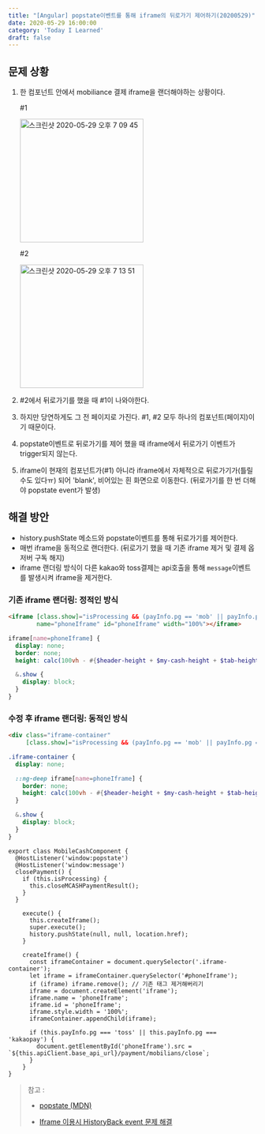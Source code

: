 ```yaml
---
title: "[Angular] popstate이벤트를 통해 iframe의 뒤로가기 제어하기(20200529)"
date: 2020-05-29 16:00:00
category: 'Today I Learned'
draft: false
---
```




## 문제 상황

1. 한 컴포넌트 안에서 mobiliance 결제 iframe을 랜더해야하는 상황이다.

   \#1

   <img width="250" alt="스크린샷 2020-05-29 오후 7 09 45" src="https://user-images.githubusercontent.com/36187948/83248604-488a7080-a1e0-11ea-9f06-68bae1c56895.png">

   \#2

   <img width="250" alt="스크린샷 2020-05-29 오후 7 13 51" src="https://user-images.githubusercontent.com/36187948/83248824-9dc68200-a1e0-11ea-8ff4-7f54e7ae3c53.png">

2. \#2에서 뒤로가기를 했을 때 #1이 나와야한다.

3. 하지만 당연하게도 그 전 페이지로 가진다. #1, #2 모두 하나의 컴포넌트(페이지)이기 때문이다.

4. popstate이벤트로 뒤로가기를 제어 했을 때 iframe에서 뒤로가기 이벤트가 trigger되지 않는다.

5. iframe이 현재의 컴포넌트가(#1) 아니라 iframe에서 자체적으로 뒤로가기가(틀릴 수도 있다ㅠ) 되어 'blank', 비어있는 흰 화면으로 이동한다. (뒤로가기를 한 번 더해야 popstate event가 발생)



## 해결 방안

- history.pushState 메소드와 popstate이벤트를 통해 뒤로가기를 제어한다.
- 매번 iframe을 동적으로 랜더한다. (뒤로가기 했을 때 기존 iframe 제거 및 결제 옵저버 구독 해지)
- iframe 랜더링 방식이 다른 kakao와 toss결제는 api호출을 통해 `message`이벤트를 발생시켜 iframe을 제거한다.

### 기존 iframe 랜더링: 정적인 방식

```html
<iframe [class.show]="isProcessing && (payInfo.pg == 'mob' || payInfo.pg == 'kakaopay' || payInfo.pg == 'toss')"
        name="phoneIframe" id="phoneIframe" width="100%"></iframe>
```

```scss
iframe[name=phoneIframe] {
  display: none;
  border: none;
  height: calc(100vh - #{$header-height + $my-cash-height + $tab-height + 5px});

  &.show {
    display: block;
  }
}
```

### 수정 후 iframe 랜더링: 동적인 방식

```html
<div class="iframe-container"
     [class.show]="isProcessing && (payInfo.pg == 'mob' || payInfo.pg == 'kakaopay' || payInfo.pg == 'toss')"></div>
```

```scss
.iframe-container {
  display: none;

  ::ng-deep iframe[name=phoneIframe] {
    border: none;
    height: calc(100vh - #{$header-height + $my-cash-height + $tab-height + 5px});
  }

  &.show {
    display: block;
  }
}
```

```tsx
export class MobileCashComponent {
  @HostListener('window:popstate')
  @HostListener('window:message')
  closePayment() {
    if (this.isProcessing) {
      this.closeMCASHPaymentResult();
    }
  }

	execute() {
	  this.createIframe();
	  super.execute();
	  history.pushState(null, null, location.href);
	}

	createIframe() {
	  const iframeContainer = document.querySelector('.iframe-container');
	  let iframe = iframeContainer.querySelector('#phoneIframe');
	  if (iframe) iframe.remove(); // 기존 태그 제거해버리기
	  iframe = document.createElement('iframe');
	  iframe.name = 'phoneIframe';
	  iframe.id = 'phoneIframe';
	  iframe.style.width = '100%';
	  iframeContainer.appendChild(iframe);

	  if (this.payInfo.pg === 'toss' || this.payInfo.pg === 'kakaopay') {
	    document.getElementById('phoneIframe').src = `${this.apiClient.base_api_url}/payment/mobilians/close`;
	  }
	}
}
```

> 참고 :
>
> - [popstate (MDN)](https://developer.mozilla.org/ko/docs/Web/API/Window/popstate_event)
>
> - [Iframe 이용시 HistoryBack event 문제 해결](https://devman.tistory.com/entry/Iframe-이용시-HistoryBack-event-문제-해결)

